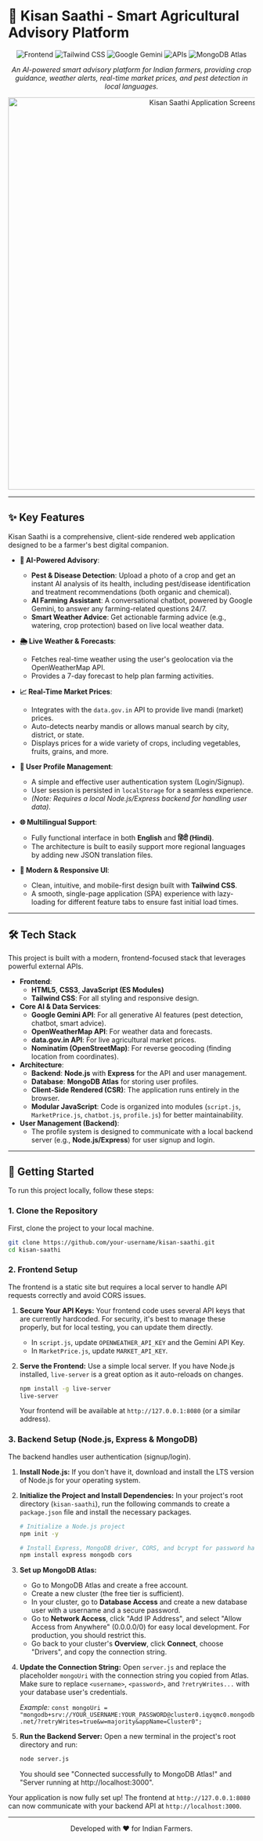 # 🌾 Kisan Saathi - Smart Agricultural Advisory Platform

<p align="center">
  <img src="https://img.shields.io/badge/Frontend-HTML%2FCSS%2FJS-blue?style=for-the-badge&logo=javascript" alt="Frontend">
  <img src="https://img.shields.io/badge/Styling-TailwindCSS-38B2AC?style=for-the-badge&logo=tailwind-css" alt="Tailwind CSS">
  <img src="https://img.shields.io/badge/AI-Google%20Gemini-4285F4?style=for-the-badge&logo=google-gemini" alt="Google Gemini">
  <img src="https://img.shields.io/badge/Data-OpenWeather%20%26%20data.gov.in-orange?style=for-the-badge" alt="APIs">
  <img src="https://img.shields.io/badge/Database-MongoDB%20Atlas-47A248?style=for-the-badge&logo=mongodb" alt="MongoDB Atlas">
</p>

<p align="center">
  <i>An AI-powered smart advisory platform for Indian farmers, providing crop guidance, weather alerts, real-time market prices, and pest detection in local languages.</i>
</p>

<p align="center">
  <!-- TODO: Add a screenshot or GIF of your application here! -->
  <img src="https://via.placeholder.com/800x450.png?text=Kisan+Saathi+Dashboard+Screenshot" alt="Kisan Saathi Application Screenshot" width="800"/>
</p>

---

## ✨ Key Features

Kisan Saathi is a comprehensive, client-side rendered web application designed to be a farmer's best digital companion.

*   **🤖 AI-Powered Advisory**:
    *   **Pest & Disease Detection**: Upload a photo of a crop and get an instant AI analysis of its health, including pest/disease identification and treatment recommendations (both organic and chemical).
    *   **AI Farming Assistant**: A conversational chatbot, powered by Google Gemini, to answer any farming-related questions 24/7.
    *   **Smart Weather Advice**: Get actionable farming advice (e.g., watering, crop protection) based on live local weather data.

*   **🌦️ Live Weather & Forecasts**:
    *   Fetches real-time weather using the user's geolocation via the OpenWeatherMap API.
    *   Provides a 7-day forecast to help plan farming activities.

*   **📈 Real-Time Market Prices**:
    *   Integrates with the `data.gov.in` API to provide live mandi (market) prices.
    *   Auto-detects nearby mandis or allows manual search by city, district, or state.
    *   Displays prices for a wide variety of crops, including vegetables, fruits, grains, and more.

*   **👤 User Profile Management**:
    *   A simple and effective user authentication system (Login/Signup).
    *   User session is persisted in `localStorage` for a seamless experience.
    *   *(Note: Requires a local Node.js/Express backend for handling user data).*

*   **🌐 Multilingual Support**:
    *   Fully functional interface in both **English** and **हिंदी (Hindi)**.
    *   The architecture is built to easily support more regional languages by adding new JSON translation files.

*   **📱 Modern & Responsive UI**:
    *   Clean, intuitive, and mobile-first design built with **Tailwind CSS**.
    *   A smooth, single-page application (SPA) experience with lazy-loading for different feature tabs to ensure fast initial load times.

---

## 🛠️ Tech Stack

This project is built with a modern, frontend-focused stack that leverages powerful external APIs.

*   **Frontend**:
    *   **HTML5**, **CSS3**, **JavaScript (ES Modules)**
    *   **Tailwind CSS**: For all styling and responsive design.
*   **Core AI & Data Services**:
    *   **Google Gemini API**: For all generative AI features (pest detection, chatbot, smart advice).
    *   **OpenWeatherMap API**: For weather data and forecasts.
    *   **data.gov.in API**: For live agricultural market prices.
    *   **Nominatim (OpenStreetMap)**: For reverse geocoding (finding location from coordinates).
*   **Architecture**:
    *   **Backend**: **Node.js** with **Express** for the API and user management.
    *   **Database**: **MongoDB Atlas** for storing user profiles.
    *   **Client-Side Rendered (CSR)**: The application runs entirely in the browser.
    *   **Modular JavaScript**: Code is organized into modules (`script.js`, `MarketPrice.js`, `chatbot.js`, `profile.js`) for better maintainability.
*   **User Management (Backend)**:
    *   The profile system is designed to communicate with a local backend server (e.g., **Node.js/Express**) for user signup and login.

---

## 🚀 Getting Started

To run this project locally, follow these steps:

### 1. Clone the Repository

First, clone the project to your local machine.

```bash
git clone https://github.com/your-username/kisan-saathi.git
cd kisan-saathi
```

### 2. Frontend Setup

The frontend is a static site but requires a local server to handle API requests correctly and avoid CORS issues.

1.  **Secure Your API Keys:**
    Your frontend code uses several API keys that are currently hardcoded. For security, it's best to manage these properly, but for local testing, you can update them directly.
    *   In `script.js`, update `OPENWEATHER_API_KEY` and the Gemini API Key.
    *   In `MarketPrice.js`, update `MARKET_API_KEY`.

2.  **Serve the Frontend:**
    Use a simple local server. If you have Node.js installed, `live-server` is a great option as it auto-reloads on changes.

    ```bash
    npm install -g live-server
    live-server
    ```
    Your frontend will be available at `http://127.0.0.1:8080` (or a similar address).

### 3. Backend Setup (Node.js, Express & MongoDB)

The backend handles user authentication (signup/login).

1.  **Install Node.js:**
    If you don't have it, download and install the LTS version of Node.js for your operating system.

2.  **Initialize the Project and Install Dependencies:**
    In your project's root directory (`kisan-saathi`), run the following commands to create a `package.json` file and install the necessary packages.

    ```bash
    # Initialize a Node.js project
    npm init -y

    # Install Express, MongoDB driver, CORS, and bcrypt for password hashing
    npm install express mongodb cors 
    ```

3.  **Set up MongoDB Atlas:**
    *   Go to MongoDB Atlas and create a free account.
    *   Create a new cluster (the free tier is sufficient).
    *   In your cluster, go to **Database Access** and create a new database user with a username and a secure password.
    *   Go to **Network Access**, click "Add IP Address", and select "Allow Access from Anywhere" (0.0.0.0/0) for easy local development. For production, you should restrict this.
    *   Go back to your cluster's **Overview**, click **Connect**, choose "Drivers", and copy the connection string.

4.  **Update the Connection String:**
    Open `server.js` and replace the placeholder `mongoUri` with the connection string you copied from Atlas. Make sure to replace `<username>`, `<password>`, and `?retryWrites...` with your database user's credentials.

    *Example:*
    `const mongoUri = "mongodb+srv://YOUR_USERNAME:YOUR_PASSWORD@cluster0.iqyqmc0.mongodb.net/?retryWrites=true&w=majority&appName=Cluster0";`

5.  **Run the Backend Server:**
    Open a new terminal in the project's root directory and run:

    ```bash
    node server.js
    ```
    You should see "Connected successfully to MongoDB Atlas!" and "Server running at http://localhost:3000".

Your application is now fully set up! The frontend at `http://127.0.0.1:8080` can now communicate with your backend API at `http://localhost:3000`.

---

<p align="center">
  Developed with ❤️ for Indian Farmers.
</p>